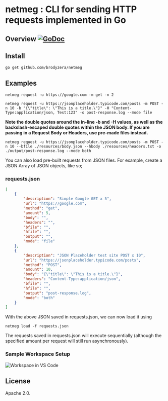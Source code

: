 # netmeg : CLI for sending HTTP requests implemented in Go

## Overview [![GoDoc](https://godoc.org/github.com/brodyzera/netmeg?status.svg)](https://godoc.org/github.com/brodyzera/netmeg)

## Install
```
go get github.com/brodyzera/netmeg
```

## Examples
`netmeg request -u https://google.com -m get -n 2`

`netmeg request -u https://jsonplaceholder.typicode.com/posts -m POST -n 10 -b "{\"title\": \"This is a title.\"}" -H "Content-Type:application/json, Test:123" -o post-response.log --mode file`

**Note the double quotes around the in-line -b and -H values, as well as the backslash-escaped double quotes within the JSON body.  If you are passing in a Request Body or Headers, use pre-made files instead.**

`netmeg request -u https://jsonplaceholder.typicode.com/posts -m POST -n 10 --bfile ./resources/body.json --hbody ./resources/headers.txt -o ./output/post-response.log --mode both`

You can also load pre-built requests from JSON files.  For example, create a JSON Array of JSON objects, like so;
### requests.json
```json
[
    {
        "description": "Simple Google GET x 5",
        "url": "https://google.com",
        "method": "get",
        "amount": 5,
        "body": "",
        "headers": "",
        "bfile": "",
        "hfile": "",
        "output": "",
        "mode": "file"
    },
    {
        "description": "JSON Placeholder test site POST x 10",
        "url": "https://jsonplaceholder.typicode.com/posts",
        "method": "POST",
        "amount": 10,
        "body": "{\"title\": \"This is a title.\"}",
        "headers": "Content-Type:application/json",
        "bfile": "",
        "hfile": "",
        "output": "post-response.log",
        "mode": "both"
    }
]
```
With the above JSON saved in requests.json, we can now load it using

`netmeg load -f requests.json`

The requests saved in requests.json will execute sequentially  (although the specified amount per request will still run asynchronously).

### Sample Workspace Setup
![Workspace in VS Code](https://user-images.githubusercontent.com/4110514/69850289-2ff2cb00-123c-11ea-8e31-44287b3d2fa2.png)

## License
Apache 2.0.